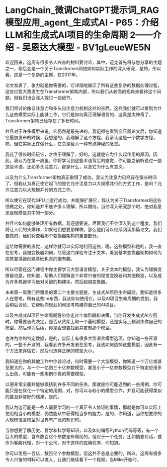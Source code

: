 # LangChain_微调ChatGPT提示词_RAG模型应用_agent_生成式AI - P65：介绍LLM和生成式AI项目的生命周期 2——介绍 - 吴恩达大模型 - BV1gLeueWE5N

欢迎回来，这周有很多令人兴奋的材料要讨论，其中，迈克首先将与您分享的主题之一，稍后会是一个关于Transformer网络如何实际工作的深入研究，是的，所以看，这是一个复杂的主题，在2017年。

论文发表了，张力就是你需要的，它详细地展示了所有这些复杂的数据处理过程，这些过程大致发生在Transformer架构内部，所以我们从较高的视角来看待这个问题，但我们也会深入探讨一些细节。

我们将讨论像自注意力和多头自注意力机制这样的东西，这样我们就可以看到为什么这些模型实际上能够工作，它们是如何真正理解语言的，这真是太神奇了，Transformer架构已经存在了多长时间。

并且对于许多模型来说，它仍然是最先进的，我记得在看到变压器论文后，你知道它最初发布的时候，我想是的，我理解了这个方程，我承认这是一个数学方程，嗯，但它实际上在做什么，它总是给人一种有点神秘的感觉。

我花了很长时间玩它，才终于理解了，好的，这就是它为什么起作用的原因，因此，我认为在第一周里，你将学习到这些术语背后的直觉，你可能之前听说过一些这些术语，比如多头注意力，那是什么，以及它为什么有意义。

以及为什么Transformer架构真正取得了成功，我认为注意力已经存在很长时间了，但我认为真正使它起飞的是它允许注意力以大规模并行的方式工作，是吗？允许注意力以大规模并行的方式工作。

所以使它在现代GPU上运行成功，并能够扩展它，我认为关于Transformer的这些细微之处，你知道并不被许多人理解，所以期待，当你深入研究那个时，绝对我意思是规模是其中的一部分。

并且它如何能够处理所有数据，我还想要说，尽管我们不会深入到这个程度，我们将让人们的头爆炸，如果他们想要那样做，那么他们可以继续阅读那篇论文，我们要做的，我们将查看那个变换器架构的重要部分。

这给你需要的直觉，这样你就可以实际地利用这些，嗯，这些模型和是的，我一直在思考，我被变换器如何，尽管这门课程专注于文本，看到基本变换器架构如何为视觉变换器创建基础也真的很有趣。

所以尽管在这门课程中你主要学习大型语言模型，关于文本的模型，我认为理解变换器也是，你知道，帮助人们理解这个非常兴奋的视觉变换器和其他模态，以及成为许多机器学习绝对关键的构建块，然后超越变换器。

未来第一周我们将覆盖的第二个主要主题是，生成式AI项目生命周期，我知道很多人在思考，所有这些lm东西，我该如何使用它，以及AI项目生命周期的性别，我会稍后谈论，它帮助你规划如何思考构建你自己的AI项目。

以及生成式AI项目生命周期将带你走过个体阶段和决策，当你开发生成式AI应用时，你需要首先决定，是否从货架上取一个基础模型，还是实际上预训练你自己的模型，然后作为后续，你是否想要找到并定制那个模型。

也许为你的特定数据，是的，实际上有很多大型语言模型选项，你知道一些开源的，一些不开源的，我看到许多开发者在思考，我该如何选择这些模型，因此有一个方法来评估它，然后也选择正确的模型大小。

我知道在你的其他工作中你谈论过，何时需要一个大型模型，你知道一个万亿或甚至更大的，与一个一亿到三十亿参数模型，甚至小于一亿参数模型对于特定应用多么出色，可能有一些用例你真的需要模型。

以便非常全面并能够概括到许多不同的任务，那就是你可能遇到的一些用例，你可能只是在优化一个特定的用例，对，你可以与较小的模型合作，并且可能获得类似的甚至非常好的结果，是的。

我认为这可能是一些人需要学习的一个真正令人惊讶的事情，那就是你可以实际上使用相当小的模型，仍然能从中获得相当多的能力，是的，你知道，当你想要你的大规模语言模型对世界有广泛的知识时。

当你想要了解历史、哲学和科学等知识，以及如何编写Python代码等等，有一个巨大的模型，含有数百亿个参数是有帮助的，但对于一个任务，比如摘要对话，或作为客服代理，对一个公司，对于这样的应用程序，你知道。

你可以使用一百亿，数百亿个参数模型，但这并不总是必要的，所以，这周有很多令人兴奋的材料可以进入，让我们继续看下一个视频，当Mike开始时。

